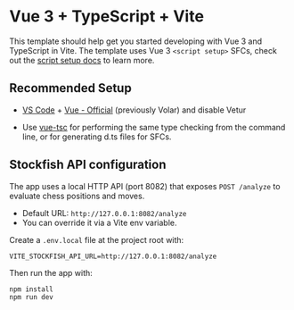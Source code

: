 # Vue 3 + TypeScript + Vite

This template should help get you started developing with Vue 3 and TypeScript in Vite. The template uses Vue 3 `<script setup>` SFCs, check out the [script setup docs](https://v3.vuejs.org/api/sfc-script-setup.html#sfc-script-setup) to learn more.

## Recommended Setup

- [VS Code](https://code.visualstudio.com/) + [Vue - Official](https://marketplace.visualstudio.com/items?itemName=Vue.volar) (previously Volar) and disable Vetur

- Use [vue-tsc](https://github.com/vuejs/language-tools/tree/master/packages/tsc) for performing the same type checking from the command line, or for generating d.ts files for SFCs.

## Stockfish API configuration

The app uses a local HTTP API (port 8082) that exposes `POST /analyze` to evaluate chess positions and moves.

- Default URL: `http://127.0.0.1:8082/analyze`
- You can override it via a Vite env variable.

Create a `.env.local` file at the project root with:

```
VITE_STOCKFISH_API_URL=http://127.0.0.1:8082/analyze
```

Then run the app with:

```
npm install
npm run dev
```
